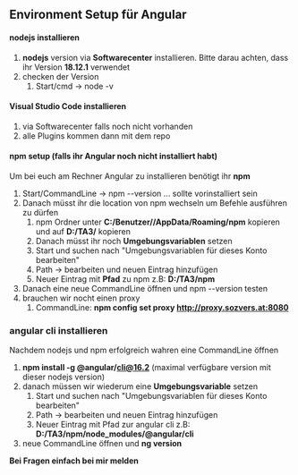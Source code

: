 ## Environment Setup für Angular

#### nodejs installieren

1. **nodejs** version via **Softwarecenter** installieren. Bitte darau achten, dass ihr Version **18.12.1** verwendet
2. checken der Version
   1. Start/cmd -> node -v

#### Visual Studio Code installieren

1. via Softwarecenter falls noch nicht vorhanden
2. alle Plugins kommen dann mit dem repo

#### npm setup (falls ihr Angular noch nicht installiert habt)

Um bei euch am Rechner Angular zu installieren benötigt ihr **npm**
1. Start/CommandLine -> npm --version ... sollte vorinstalliert sein
2. Danach müsst ihr die location von npm wechseln um Befehle ausführen zu dürfen 
   1. npm Ordner unter **C:/Benutzer/<username>/AppData/Roaming/npm** kopieren und auf **D:/TA3/<Ordner>** kopieren
   2. Danach müsst ihr noch **Umgebungsvariablen** setzen
   3. Start und suchen nach "Umgebungsvariablen für dieses Konto bearbeiten"
   4. Path -> bearbeiten und neuen Eintrag hinzufügen
   5. Neuer Eintrag mit **Pfad** zu npm z.B: **D:/TA3/npm**
3. Danach eine neue CommandLine öffnen und npm --version testen
4. brauchen wir nocht einen proxy
   1. CommandLine: **npm config set proxy http://proxy.sozvers.at:8080**


### angular cli installieren
 Nachdem nodejs und npm erfolgreich wahren eine CommandLine öffnen
 1. **npm install -g @angular/cli@16.2** (maximal verfügbare version mit dieser nodejs version)
 2. danach müssen wir wiederum eine **Umgebungsvariable** setzen
    1. Start und suchen nach "Umgebungsvariablen für dieses Konto bearbeiten"
    2. Path -> bearbeiten und neuen Eintrag hinzufügen
    3. Neuer Eintrag mit Pfad zur angular cli z.B: **D:/TA3/npm/node_modules/@angular/cli**
 3. neue CommandLine öffnen und **ng version** 

**Bei Fragen einfach bei mir melden**